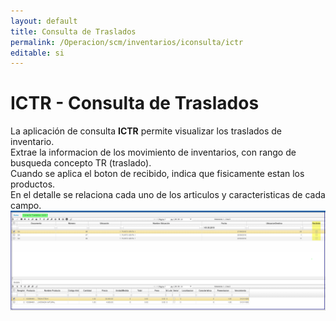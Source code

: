 ```yaml
---
layout: default
title: Consulta de Traslados 
permalink: /Operacion/scm/inventarios/iconsulta/ictr
editable: si
---
```


# ICTR - Consulta de Traslados 

La aplicación de consulta **ICTR** permite visualizar los traslados de inventario.  
Extrae la informacion de los movimiento de inventarios, con rango de busqueda concepto TR (traslado).  
Cuando se aplica el boton de recibido, indica que fisicamente estan los productos.  
En el detalle se relaciona cada uno de los articulos y caracteristicas de cada campo.  
![](ictr1.png)
